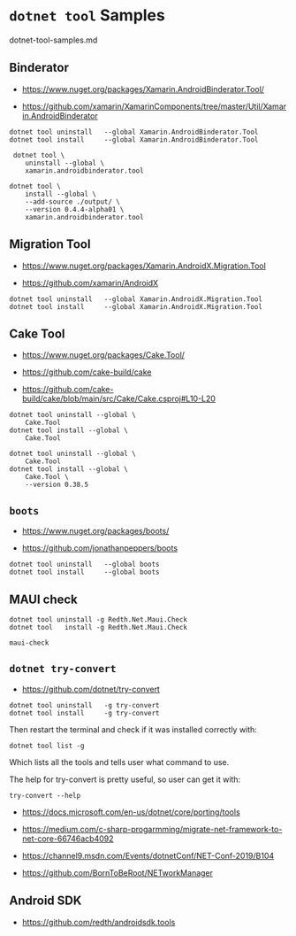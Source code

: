 # `dotnet tool` Samples

dotnet-tool-samples.md

## Binderator

*   https://www.nuget.org/packages/Xamarin.AndroidBinderator.Tool/

*   https://github.com/xamarin/XamarinComponents/tree/master/Util/Xamarin.AndroidBinderator

```
dotnet tool uninstall   --global Xamarin.AndroidBinderator.Tool
dotnet tool install     --global Xamarin.AndroidBinderator.Tool
```

```
 dotnet tool \                      
    uninstall --global \
    xamarin.androidbinderator.tool

dotnet tool \
    install --global \
    --add-source ./output/ \
    --version 0.4.4-alpha01 \
    xamarin.androidbinderator.tool
```



## Migration Tool

*   https://www.nuget.org/packages/Xamarin.AndroidX.Migration.Tool

*   https://github.com/xamarin/AndroidX

```
dotnet tool uninstall   --global Xamarin.AndroidX.Migration.Tool
dotnet tool install     --global Xamarin.AndroidX.Migration.Tool
```

## Cake Tool

*   https://www.nuget.org/packages/Cake.Tool/

*   https://github.com/cake-build/cake

*   https://github.com/cake-build/cake/blob/main/src/Cake/Cake.csproj#L10-L20

```
dotnet tool uninstall --global \
    Cake.Tool 
dotnet tool install --global \
    Cake.Tool 
```

```
dotnet tool uninstall --global \
    Cake.Tool 
dotnet tool install --global \
    Cake.Tool \
    --version 0.38.5
```

## `boots`

*   https://www.nuget.org/packages/boots/

*   https://github.com/jonathanpeppers/boots

```
dotnet tool uninstall   --global boots
dotnet tool install     --global boots
```

## MAUI check

```
dotnet tool uninstall -g Redth.Net.Maui.Check
dotnet tool   install -g Redth.Net.Maui.Check
```

```
maui-check
```

## `dotnet try-convert`

*   https://github.com/dotnet/try-convert


```
dotnet tool uninstall   -g try-convert
dotnet tool install     -g try-convert
```

Then restart the terminal and check if it was installed correctly with:

```
dotnet tool list -g 
```

Which lists all the tools and tells user what command to use. 

The help for try-convert is pretty useful, so user can get it with:

```
try-convert --help
```

*   https://docs.microsoft.com/en-us/dotnet/core/porting/tools

*   https://medium.com/c-sharp-progarmming/migrate-net-framework-to-net-core-66746acb4092

*   https://channel9.msdn.com/Events/dotnetConf/NET-Conf-2019/B104

*   https://github.com/BornToBeRoot/NETworkManager


## Android SDK

*   https://github.com/redth/androidsdk.tools
